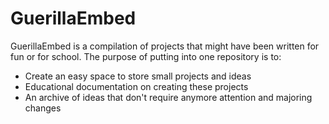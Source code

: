 # GuerillaEmbed 
GuerillaEmbed  is a compilation of projects that might have been written for fun or for school. 
The purpose of putting into one repository is to:
* Create an easy space to store small projects and ideas
* Educational documentation on creating these projects
* An archive of ideas that don't require anymore attention and majoring changes
